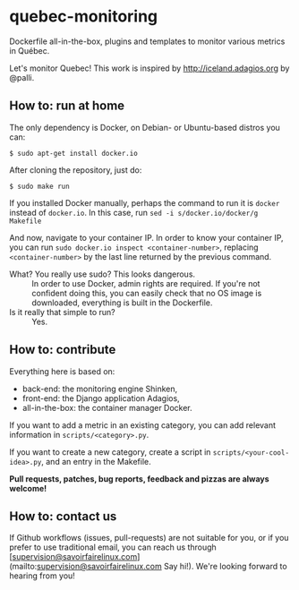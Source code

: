 quebec-monitoring
=================

Dockerfile all-in-the-box, plugins and templates to monitor various metrics in Québec.

Let's monitor Quebec! This work is inspired by
http://iceland.adagios.org by @palli.


## How to: run at home

The only dependency is Docker, on Debian- or Ubuntu-based distros you
can:
```
$ sudo apt-get install docker.io
```

After cloning the repository, just do:
```
$ sudo make run
```

If you installed Docker manually, perhaps the command to run it is
`docker` instead of `docker.io`. In this case, run `sed -i
s/docker.io/docker/g Makefile`

And now, navigate to your container IP. In order to know your
container IP, you can run `sudo docker.io inspect <container-number>`,
replacing `<container-number>` by the last line returned by the previous
command.

<dl>
  <dt>What? You really use sudo? This looks dangerous.</dt>
  <dd>In order to use Docker, admin rights are required. If you're not
  confident doing this, you can easily check that no OS image is
  downloaded, everything is built in the Dockerfile.</dd>

  <dt>Is it really that simple to run?</dt>
  <dd>Yes.</dd>
</dl>


## How to: contribute

Everything here is based on:
* back-end: the monitoring engine Shinken,
* front-end: the Django application Adagios,
* all-in-the-box: the container manager Docker.

If you want to add a metric in an existing category, you can add
relevant information in `scripts/<category>.py`.

If you want to create a new category, create a script in
`scripts/<your-cool-idea>.py`, and an entry in the Makefile.

__Pull requests, patches, bug reports, feedback and pizzas are always
welcome!__

## How to: contact us

If Github workflows (issues, pull-requests) are not suitable for you,
or if you prefer to use traditional email, you can reach us through
[supervision@savoirfairelinux.com](mailto:supervision@savoirfairelinux.com Say hi!).
We're looking forward to hearing from you!